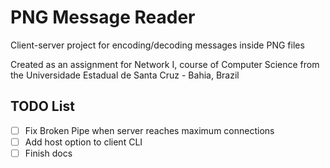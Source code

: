 # PNG Message Reader

Client-server project for encoding/decoding messages inside PNG files

Created as an assignment for Network I, course of Computer Science from the Universidade Estadual de Santa Cruz - Bahia, Brazil

## TODO List

- [ ] Fix Broken Pipe when server reaches maximum connections
- [ ] Add host option to client CLI
- [ ] Finish docs
